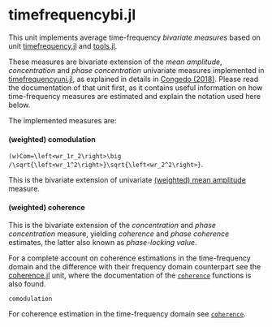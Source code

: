 # timefrequencybi.jl

This unit implements average time-frequency *bivariate measures* based
on unit [timefrequency.jl](@ref) and [tools.jl](@ref).

These measures are bivariate extension of the
*mean amplitude*, *concentration* and *phase concentration*
univariate measures implemented in [timefrequencyuni.jl](@ref),
as explained in details in
[Congedo (2018)](https://hal.archives-ouvertes.fr/hal-01868538/document).
Please read the documentation of that unit first, as it contains
useful information on how time-frequency measures are estimated
and explain the notation used here below.

The implemented measures are:

#### (weighted) comodulation

``(w)Com=\left<wr_1r_2\right>\big /\sqrt{\left<wr_1^2\right>}\sqrt{\left<wr_2^2\right>}``.

This is the bivariate extension of univariate [(weighted) mean amplitude](@ref)
measure.

#### (weighted) coherence

This is the bivariate extension of the
*concentration* and *phase concentration* measure,
yielding *coherence* and *phase coherence* estimates,
the latter also known as *phase-locking value*.

For a complete account on coherence estimations in the time-frequency
domain and the difference with their frequency domain counterpart
see the [coherence.jl](@ref) unit,
where the documentation of the [`coherence`](@ref) functions is also found.


```@docs
comodulation
```

For coherence estimation in the time-frequency domain see [`coherence`](@ref).
